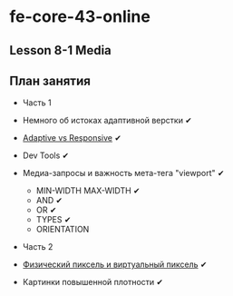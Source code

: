 # fe-core-43-online

## Lesson 8-1 Media

## План занятия

- Часть 1

- Немного об истоках адаптивной верстки ✔
- [Adaptive vs Responsive](https://codepen.io/Luxplanjay/pen/Ovoyoo?editors=1100) ✔
- Dev Tools ✔
- Медиа-запросы и важность мета-тега "viewport" ✔

  - MIN-WIDTH MAX-WIDTH ✔
  - AND ✔
  - OR ✔
  - TYPES ✔
  - ORIENTATION

- Часть 2

- [Физический пиксель и виртуальный пиксель](http://gutdesign.ru/shkola/directory/osobennosti_adaptivnogo_dizayna_sayta_chast_2) ✔
- Картинки повышенной плотности ✔

